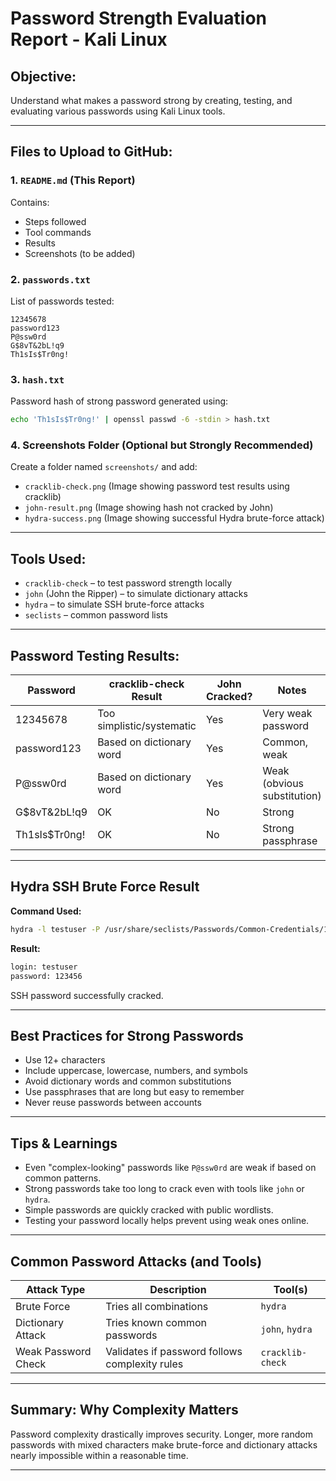# Password Strength Evaluation Report - Kali Linux

##  Objective:

Understand what makes a password strong by creating, testing, and evaluating various passwords using Kali Linux tools.

---

##  Files to Upload to GitHub:

### 1. `README.md` (This Report)

Contains:

* Steps followed
* Tool commands
* Results
* Screenshots (to be added)

### 2. `passwords.txt`

List of passwords tested:

```
12345678
password123
P@ssw0rd
G$8vT&2bL!q9
Th1sIs$Tr0ng!
```

### 3. `hash.txt`

Password hash of strong password generated using:

```bash
echo 'Th1sIs$Tr0ng!' | openssl passwd -6 -stdin > hash.txt
```

### 4. Screenshots Folder (Optional but Strongly Recommended)

Create a folder named `screenshots/` and add:

* `cracklib-check.png` (Image showing password test results using cracklib)
* `john-result.png` (Image showing hash not cracked by John)
* `hydra-success.png` (Image showing successful Hydra brute-force attack)

---

##  Tools Used:

* `cracklib-check` – to test password strength locally
* `john` (John the Ripper) – to simulate dictionary attacks
* `hydra` – to simulate SSH brute-force attacks
* `seclists` – common password lists

---

##  Password Testing Results:

| Password       | cracklib-check Result     | John Cracked? | Notes                       |
| -------------- | ------------------------- | ------------- | --------------------------- |
| 12345678       | Too simplistic/systematic |  Yes         | Very weak password          |
| password123    | Based on dictionary word  |  Yes         | Common, weak                |
| P\@ssw0rd      | Based on dictionary word  |  Yes         | Weak (obvious substitution) |
| G\$8vT&2bL!q9  | OK                        |  No          | Strong                      |
| Th1sIs\$Tr0ng! | OK                        |  No          | Strong passphrase           |

---

##  Hydra SSH Brute Force Result

**Command Used:**

```bash
hydra -l testuser -P /usr/share/seclists/Passwords/Common-Credentials/10k-most-common.txt ssh://127.0.0.1
```

**Result:**

```bash
login: testuser
password: 123456
```

 SSH password successfully cracked.

---

##  Best Practices for Strong Passwords

* Use 12+ characters
* Include uppercase, lowercase, numbers, and symbols
* Avoid dictionary words and common substitutions
* Use passphrases that are long but easy to remember
* Never reuse passwords between accounts

---

##  Tips & Learnings

* Even "complex-looking" passwords like `P@ssw0rd` are weak if based on common patterns.
* Strong passwords take too long to crack even with tools like `john` or `hydra`.
* Simple passwords are quickly cracked with public wordlists.
* Testing your password locally helps prevent using weak ones online.

---

##  Common Password Attacks (and Tools)

| Attack Type         | Description                                    | Tool(s)          |
| ------------------- | ---------------------------------------------- | ---------------- |
| Brute Force         | Tries all combinations                         | `hydra`          |
| Dictionary Attack   | Tries known common passwords                   | `john`, `hydra`  |
| Weak Password Check | Validates if password follows complexity rules | `cracklib-check` |

---

##  Summary: Why Complexity Matters

Password complexity drastically improves security. Longer, more random passwords with mixed characters make brute-force and dictionary attacks nearly impossible within a reasonable time.

---
